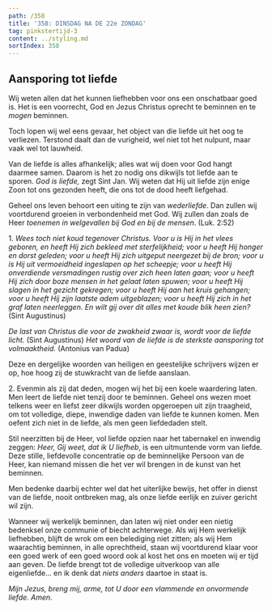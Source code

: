 ```yaml
---
path: /358
title: '358: DINSDAG NA DE 22e ZONDAG'
tag: pinkstertijd-3
content: ../styling.md
sortIndex: 358
---
```


## Aansporing tot liefde

Wij weten allen dat het kunnen liefhebben voor ons een onschatbaar goed is. Het is een voorrecht, God en Jezus Christus oprecht te beminnen en te _mogen_ beminnen.

Toch lopen wij wel eens gevaar, het object van die liefde uit het oog te verliezen. Terstond daalt dan de vurigheid, wel niet tot het nulpunt, maar vaak wel tot lauwheid.

Van de liefde is alles afhankelijk; alles wat wij doen voor God hangt daarmee samen. Daarom is het zo nodig ons dikwijls tot liefde aan te sporen. _God is liefde,_ zegt Sint Jan. Wij weten dat Hij uit liefde zijn enige Zoon tot ons gezonden heeft, die ons tot de dood heeft liefgehad.

Geheel ons leven behoort een uiting te zijn van _wederliefde_. Dan zullen wij voortdurend groeien in verbondenheid met God. Wij zullen dan zoals de Heer _toenemen in welgevallen bij God en bij de mensen_. (Luk. 2:52)

1\. _Wees toch niet koud tegenover Christus. Voor u is Hij in het vlees geboren, en heeft Hij zich bekleed met sterfelijkheid; voor u heeft Hij honger en dorst geleden; voor u heeft Hij zich uitgeput neergezet bij de bron; voor u is Hij uit vermoeidheid ingeslapen op het scheepje; voor u heeft Hij onverdiende versmadingen rustig over zich heen laten gaan; voor u heeft Hij zich door boze mensen in het gelaat laten spuwen; voor u heeft Hij slagen in het gezicht gekregen; voor u heeft Hij aan het kruis gehangen; voor u heeft Hij zijn laatste adem uitgeblazen; voor u heeft Hij zich in het graf laten neerleggen. En wilt gij over dit alles met koude blik heen zien?_ (Sint Augustinus)

_De last van Christus die voor de zwakheid zwaar is, wordt voor de liefde licht._ (Sint Augustinus) _Het woord van de liefde is de sterkste aansporing tot volmaaktheid._ (Antonius van Padua)

Deze en dergelijke woorden van heiligen en geestelijke schrijvers wijzen er op, hoe hoog zij de stuwkracht van de liefde aanslaan.

2\. Evenmin als zij dat deden, mogen wij het bij een koele waardering laten. Men leert de liefde niet tenzij door te beminnen. Geheel ons wezen moet telkens weer en liefst zeer dikwijls worden opgeroepen uit zijn traagheid, om tot volledige, diepe, inwendige daden van liefde te kunnen komen. Men oefent zich niet in de liefde, als men geen liefdedaden stelt.

Stil neerzitten bij de Heer, vol liefde opzien naar het tabernakel en inwendig zeggen: _Heer, Gij weet, dat ik U liefheb_, is een uitmuntende vorm van liefde. Deze stille, liefdevolle concentratie op de beminnelijke Persoon van de Heer, kan niemand missen die het ver wil brengen in de kunst van het beminnen.

Men bedenke daarbij echter wel dat het uiterlijke bewijs, het offer in dienst van de liefde, nooit ontbreken mag, als onze liefde eerlijk en zuiver gericht wil zijn.

Wanneer wij werkelijk beminnen, dan laten wij niet onder een nietig bedenksel onze communie of biecht achterwege. Als wij Hem werkelijk liefhebben, blijft de wrok om een belediging niet zitten; als wij Hem waarachtig beminnen, in alle oprechtheid, staan wij voortdurend klaar voor een goed werk of een goed woord ook al kost het ons en moeten wij er tijd aan geven. De liefde brengt tot de volledige uitverkoop van alle eigenliefde... en ik denk dat _niets anders_ daartoe in staat is.

_Mijn Jezus, breng mij, arme, tot U door een vlammende en onvormende liefde. Amen._
